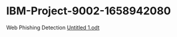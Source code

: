 # IBM-Project-9002-1658942080
Web Phishing Detection
[Untitled 1.odt](https://github.com/IBM-EPBL/IBM-Project-9002-1658942080/files/9691823/Untitled.1.odt)
